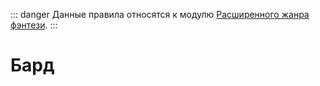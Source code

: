 ::: danger
Данные правила относятся к модулю [Расширенного жанра фэнтези](/advanced-fantasy/).
:::

# Бард